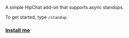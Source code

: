 A simple HipChat add-on that supports async standups.

To get started, type `/standup`.

### [Install me](https://hipchat.com/addons/install?url=https%3A%2F%2Fhc-standup.herokuapp.com) ###